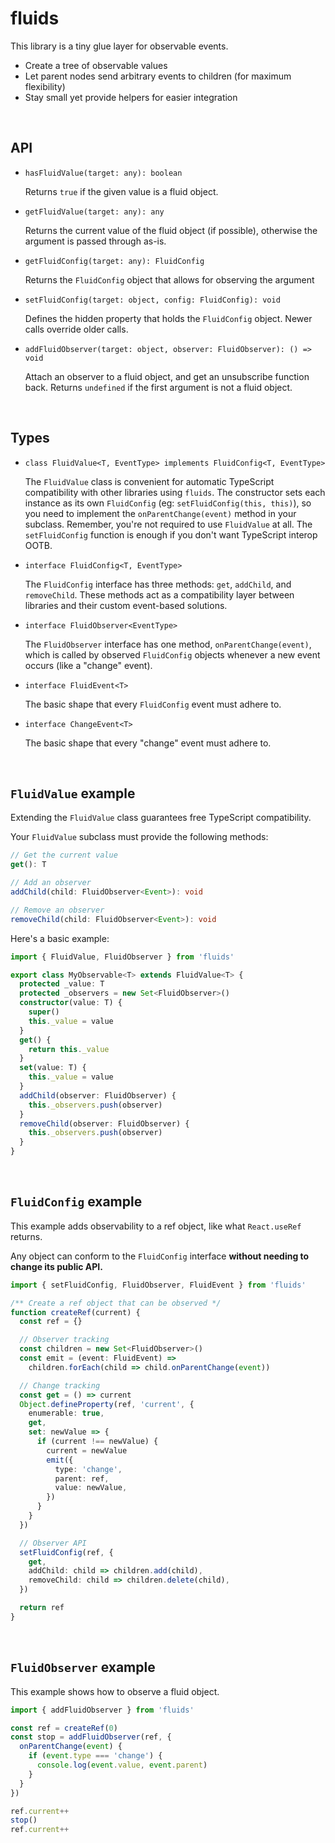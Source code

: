 # fluids

This library is a tiny glue layer for observable events.

- Create a tree of observable values
- Let parent nodes send arbitrary events to children (for maximum flexibility)
- Stay small yet provide helpers for easier integration

&nbsp;

## API

- `hasFluidValue(target: any): boolean`

  Returns `true` if the given value is a fluid object.

- `getFluidValue(target: any): any`

  Returns the current value of the fluid object (if possible),
  otherwise the argument is passed through as-is.

- `getFluidConfig(target: any): FluidConfig`

  Returns the `FluidConfig` object that allows for observing the argument

- `setFluidConfig(target: object, config: FluidConfig): void`

  Defines the hidden property that holds the `FluidConfig` object.
  Newer calls override older calls.

- `addFluidObserver(target: object, observer: FluidObserver): () => void`

  Attach an observer to a fluid object, and get an unsubscribe function back.
  Returns `undefined` if the first argument is not a fluid object.

&nbsp;

## Types

- `class FluidValue<T, EventType> implements FluidConfig<T, EventType>`

  The `FluidValue` class is convenient for automatic TypeScript compatibility
  with other libraries using `fluids`. The constructor sets each instance as
  its own `FluidConfig` (eg: `setFluidConfig(this, this)`), so you need to
  implement the `onParentChange(event)` method in your subclass. Remember,
  you're not required to use `FluidValue` at all. The `setFluidConfig`
  function is enough if you don't want TypeScript interop OOTB.

- `interface FluidConfig<T, EventType>`

  The `FluidConfig` interface has three methods: `get`, `addChild`, and
  `removeChild`. These methods act as a compatibility layer between
  libraries and their custom event-based solutions.

- `interface FluidObserver<EventType>`

  The `FluidObserver` interface has one method, `onParentChange(event)`,
  which is called by observed `FluidConfig` objects whenever a new event
  occurs (like a "change" event).

- `interface FluidEvent<T>`

  The basic shape that every `FluidConfig` event must adhere to.

- `interface ChangeEvent<T>`

  The basic shape that every "change" event must adhere to.

&nbsp;

## `FluidValue` example

Extending the `FluidValue` class guarantees free TypeScript compatibility.

Your `FluidValue` subclass must provide the following methods:
```ts
// Get the current value
get(): T

// Add an observer
addChild(child: FluidObserver<Event>): void

// Remove an observer
removeChild(child: FluidObserver<Event>): void
```

Here's a basic example:

```ts
import { FluidValue, FluidObserver } from 'fluids'

export class MyObservable<T> extends FluidValue<T> {
  protected _value: T
  protected _observers = new Set<FluidObserver>()
  constructor(value: T) {
    super()
    this._value = value
  }
  get() {
    return this._value
  }
  set(value: T) {
    this._value = value
  }
  addChild(observer: FluidObserver) {
    this._observers.push(observer)
  }
  removeChild(observer: FluidObserver) {
    this._observers.push(observer)
  }
}
```

&nbsp;

## `FluidConfig` example

This example adds observability to a ref object, like what `React.useRef` returns.

Any object can conform to the `FluidConfig` interface **without needing to change its public API.**

```ts
import { setFluidConfig, FluidObserver, FluidEvent } from 'fluids'

/** Create a ref object that can be observed */
function createRef(current) {
  const ref = {}

  // Observer tracking
  const children = new Set<FluidObserver>()
  const emit = (event: FluidEvent) =>
    children.forEach(child => child.onParentChange(event))

  // Change tracking
  const get = () => current
  Object.defineProperty(ref, 'current', {
    enumerable: true,
    get,
    set: newValue => {
      if (current !== newValue) {
        current = newValue
        emit({
          type: 'change',
          parent: ref,
          value: newValue,
        })
      }
    }
  })

  // Observer API
  setFluidConfig(ref, {
    get,
    addChild: child => children.add(child),
    removeChild: child => children.delete(child),
  })

  return ref
}
```

&nbsp;

## `FluidObserver` example

This example shows how to observe a fluid object.

```ts
import { addFluidObserver } from 'fluids'

const ref = createRef(0)
const stop = addFluidObserver(ref, {
  onParentChange(event) {
    if (event.type === 'change') {
      console.log(event.value, event.parent)
    }
  }
})

ref.current++
stop()
ref.current++
```
